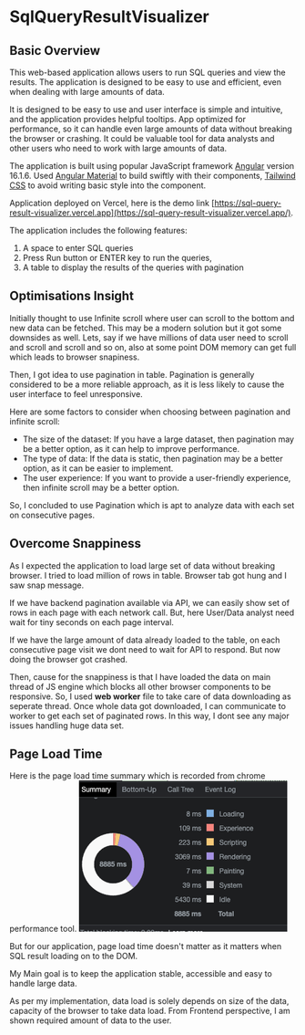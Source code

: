 # SqlQueryResultVisualizer

## Basic Overview

This web-based application allows users to run SQL queries and view the results. The application is designed to be easy to use and efficient, even when dealing with large amounts of data.

It is designed to be easy to use and user interface is simple and intuitive, and the application provides helpful tooltips. App optimized for performance, so it can handle even large amounts of data without breaking the browser or crashing. It could be valuable tool for data analysts and other users who need to work with large amounts of data.

The application is built using popular JavaScript framework [Angular](https://angular.io/quick-start) version 16.1.6. Used [Angular Material](https://material.angular.io/) to build swiftly with their components, [Tailwind CSS](https://tailwindcss.com/) to avoid writing basic style into the component.

Application deployed on Vercel, here is the demo link [https://sql-query-result-visualizer.vercel.app](https://sql-query-result-visualizer.vercel.app/).

The application includes the following features:

1. A space to enter SQL queries
2. Press Run button or ENTER key to run the queries, 
3. A table to display the results of the queries with pagination

## Optimisations Insight

Initially thought to use Infinite scroll where user can scroll to the bottom and new data can be fetched. This may be a modern solution but it got some downsides as well. Lets, say if we have millions of data user need to scroll and scroll and scroll and so on, also at some point DOM memory can get full which leads to browser snapiness.

Then, I got idea to use pagination in table. Pagination is generally considered to be a more reliable approach, as it is less likely to cause the user interface to feel unresponsive.

Here are some factors to consider when choosing between pagination and infinite scroll:

 - The size of the dataset: If you have a large dataset, then pagination may be a better option, as it can help to improve performance.
 - The type of data: If the data is static, then pagination may be a better option, as it can be easier to implement.
 - The user experience: If you want to provide a user-friendly experience, then infinite scroll may be a better option.

So, I concluded to use Pagination which is apt to analyze data with each set on consecutive pages.

## Overcome Snappiness

As I expected the application to load large set of data without breaking browser. I tried to load million of rows in table. Browser tab got hung and I saw snap message.

If we have backend pagination available via API, we can easily show set of rows in each page with each network call. But, here User/Data analyst need wait for tiny seconds on each page interval.

If we have the large amount of data already loaded to the table, on each consecutive page visit we dont need to wait for API to respond. But now doing the browser got crashed.

Then, cause for the snappiness is that I have loaded the data on main thread of JS engine which blocks all other browser components to be responsive. So, I used **web worker** file to take care of data downloading as seperate thread. Once whole data got downloaded, I can communicate to worker to get each set of paginated rows. In this way, I dont see any major issues handling huge data set.

## Page Load Time

Here is the page load time summary which is recorded from chrome performance tool.
![Page Load Time](image.png)

But for our application, page load time doesn't matter as it matters when SQL result loading on to the DOM.

My Main goal is to keep the application stable, accessible and easy to handle large data.

As per my implementation, data load is solely depends on size of the data, capacity of the browser to take data load. From Frontend perspective, I am shown required amount of data to the user.